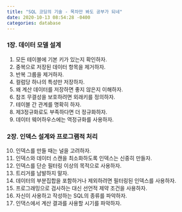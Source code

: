 ```yaml
---
title: "SQL 코딩의 기술 - 목차만 봐도 공부가 되네"
date: 2020-10-13 08:54:28 -0400
categories: database
---
```


### 1장. 데이터 모델 설계 
1. 모든 테이블에 기본 키가 있는지 확인하자. 
2. 중복으로 저장된 데이터 항목을 제거하자. 
3. 반복 그룹을 제거하자. 
4. 컬럼당 하나의 특성만 저장하자. 
5. 왜 계산 데이터를 저장하면 좋지 않은지 이해하자. 
6. 참조 무결성을 보호하려면 외래키를 정의하자. 
7. 테이블 간 관계를 명확히 하자. 
8. 제3정규화로도 부족하다면 더 정규화하자. 
9. 데이터 웨어하우스에는 역정규화를 사용하자. 


### 2장. 인덱스 설계와 프로그램적 처리
10. 인덱스를 만들 때는 널을 고려하자. 
11. 인덱스와 데이터 스캔을 최소화하도록 인덱스는 신중히 만들자. 
12. 인덱스를 단순 필터링 이상의 목적으로 사용하자. 
13. 트리거를 남발하지 말자. 
14. 데이터의 부분집합을 포함하거나 제외하려면 필터링된 인덱스를 사용하자. 
15. 프로그래밍으로 검사하는 대신 선언적 제약 조건을 사용하자. 
16. 자신이 사용하고 작성하는 SQL의 종류를 파악하자. 
17. 인댁스에서 계산 결과를 사용할 시기를 파악하자. 


